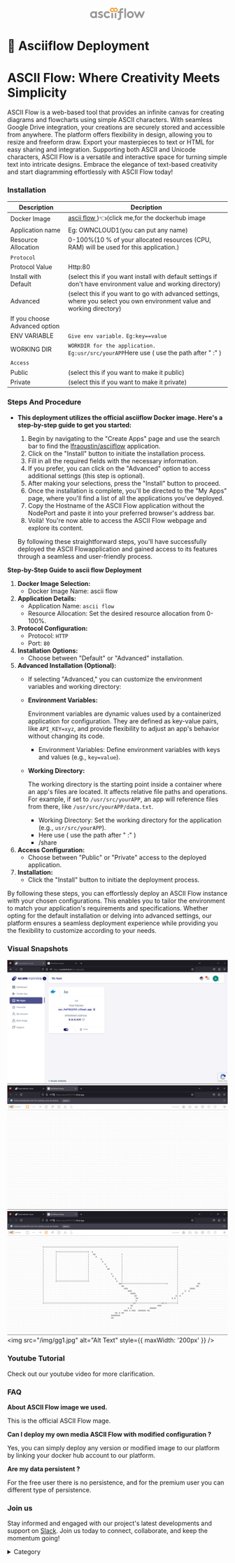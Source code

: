 <p align="center">
  <img src="/img/ghr.jpg" alt="Alt Text" width="25%"/>
</p>

# 🎨 Asciiflow Deployment

# ASCII Flow: Where Creativity Meets Simplicity

ASCII Flow is a web-based tool that provides an infinite canvas for creating diagrams and flowcharts using simple ASCII characters. With seamless Google Drive integration, your creations are securely stored and accessible from anywhere. The platform offers flexibility in design, allowing you to resize and freeform draw. Export your masterpieces to text or HTML for easy sharing and integration. Supporting both ASCII and Unicode characters, ASCII Flow is a versatile and interactive space for turning simple text into intricate designs. Embrace the elegance of text-based creativity and start diagramming effortlessly with ASCII Flow today!

### Installation
|  Description          | Decription                                                                                                               | 
| --------------------- | ------                                                                                                                   | 
| Docker Image          |  [ascii flow ](https://hub.docker.com/r/fraoustin/asciiflow))👈(click me,for the dockerhub image                                   |
| Application name      |  Eg: OWNCLOUD1(you can put any name)                                                                                        | 
| Resource Allocation   |  0-100%(10 % of your allocated resources (CPU, RAM) will be used for this application.)                                  | 
| `Protocol`            |                                                                                                                          | 
| Protocol Value        |   Http:80                                                                                                             | 
| Install with Default  | (select this if you want install with default settings if don't have environment value and working directory)            |
| Advanced              | (select this if you want to go with advanced settings, where you select you own environment value and working directory) | 
| If you choose Advanced option|                                                                                                                   | 
| ENV VARIABLE          | ```Give env variable.``` ```Eg:key==value```                                                                             | 
| WORKING DIR           | ```WORKDIR for the application.``` ```Eg:usr/src/yourAPP```Here use ( use the path after   " :"  )                       |
| `Access`              |                                                                                                                          | 
| Public                |    (select this if you want to make it public)                                                                           |
| Private               |  (select this if you want to make it private)                                                                            |


### Steps And Procedure

*   **This deployment utilizes the official asciiflow  Docker image. Here's a step-by-step guide to get you started:**

    1. Begin by navigating to the "Create Apps" page and use the search bar to find the  [l](https://hub.docker.com/r/linuxserver/dillinger)[fraoustin/asciiflow](https://hub.docker.com/r/fraoustin/asciiflow) application.
    2. Click on the "Install" button to initiate the installation process.
    3. Fill in all the required fields with the necessary information.
    4. If you prefer, you can click on the "Advanced" option to access additional settings (this step is optional).
    5. After making your selections, press the "Install" button to proceed.
    6. Once the installation is complete, you'll be directed to the "My Apps" page, where you'll find a list of all the applications you've deployed.
    7. Copy the Hostname of the ASCII Flow application without the NodePort and paste it into your preferred browser's address bar.
    8. Voilà! You're now able to access the  ASCII Flow webpage and explore its content.

    By following these straightforward steps, you'll have successfully deployed the ASCII Flowapplication and gained access to its features through a seamless and user-friendly process.





**Step-by-Step Guide to ascii flow Deployment**

1. **Docker Image Selection:**
   * Docker Image Name: ascii flow
2. **Application Details:**
   * Application Name: `ascii flow`
   * Resource Allocation: Set the desired resource allocation from 0-100%.
3. **Protocol Configuration:**
   * Protocol: `HTTP`
   * Port: `80`
4. **Installation Options:**
   * Choose between "Default" or "Advanced" installation.
5. **Advanced Installation (Optional):**
   * If selecting "Advanced," you can customize the environment variables and working directory:
   *   **Environment Variables:**

       Environment variables are dynamic values used by a containerized application for configuration. They are defined as key-value pairs, like `API_KEY=xyz`, and provide flexibility to adjust an app's behavior without changing its code.

       * Environment Variables: Define environment variables with keys and values (e.g., `key=value`).
   *   **Working Directory:**

       The working directory is the starting point inside a container where an app's files are located. It affects relative file paths and operations. For example, if set to `/usr/src/yourAPP`, an app will reference files from there, like `/usr/src/yourAPP/data.txt`.

       * Working Directory: Set the working directory for the application (e.g., `usr/src/yourAPP`).
       * Here use ( use the path after   " :"  )
       * /share
6. **Access Configuration:**
   * Choose between "Public" or "Private" access to the deployed application.
7. **Installation:**
   * Click the "Install" button to initiate the deployment process.

By following these steps, you can effortlessly deploy an ASCII Flow   instance with your chosen configurations. This enables you to tailor the environment to match your application's requirements and specifications. Whether opting for the default installation or delving into advanced settings, our platform ensures a seamless deployment experience while providing you the flexibility to customize according to your needs.

### Visual Snapshots


![Alt Text](/img/gg1.jpg)
![Alt Text](/img/f22.jpg)
![Alt Text](/img/jtt.jpg)
<img src="/img/gg1.jpg" alt="Alt Text" style={{ maxWidth: '200px' }} />


### Youtube Tutorial&#x20;

Check out our youtube video for more clarification.

### FAQ

**About ASCII Flow image we used.**

This is the official ASCII Flow  mage.

**Can I deploy my own media ASCII Flow with modified configuration ?**

Yes, you can simply deploy any version or modified image to our platform by linking your docker hub account to our platform.

**Are my data persistent ?**

For the free user there is no persistence, and for the premium user you can different type of persistence.

### Join us

Stay informed and engaged with our project's latest developments and support on [Slack](https://app.slack.com/client/T04QS32JX6E/C04QKEWE146). Join us today to connect, collaborate, and keep the momentum going!&#x20;

<details>

<summary>Category</summary>

Kubernetes, cloud computing, DevOps, cloud services, hosting platform, container orchestration, cloud infrastructure, cloud deployment, cloud management, cloud technology, cloud solutions&#x20;

</details>

